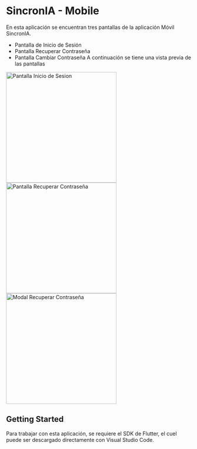 # SincronIA - Mobile

En esta aplicación se encuentran tres pantallas de la aplicación Móvil SincronIA.

- Pantalla de Inicio de Sesión
- Pantalla Recuperar Contraseña
- Pantalla Cambiar Contraseña
A continuación se tiene una vista previa de las pantallas

<img src="https://github.com/user-attachments/assets/d874fedc-e820-4622-933b-c387061ac631" alt="Pantalla Inicio de Sesion" width="300"/>
<img src="https://github.com/user-attachments/assets/21bce36a-e841-4081-af31-596bf33a7255" alt="Pantalla Recuperar Contraseña" width="300"/>
<img src="https://github.com/user-attachments/assets/d874fedc-e820-4622-933b-c387061ac631" alt="Modal Recuperar Contraseña" width="300"/>

## Getting Started
Para trabajar con esta aplicación, se requiere el SDK de Flutter, el cuel puede ser descargado directamente con Visual Studio Code.
